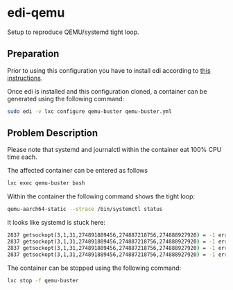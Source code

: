 # edi-qemu

Setup to reproduce QEMU/systemd tight loop.

## Preparation

Prior to using this configuration you have to install edi
according to [this instructions](https://docs.get-edi.io/en/latest/getting_started.html).

Once edi is installed and this configuration cloned,
a container can be generated using the following command:

``` bash
sudo edi -v lxc configure qemu-buster qemu-buster.yml
```

## Problem Description

Please note that systemd and journalctl within the container eat 100% CPU time each.

The affected container can be entered as follows

``` bash
lxc exec qemu-buster bash
```

Within the container the following command shows the tight loop:

``` bash
qemu-aarch64-static --strace /bin/systemctl status
```

It looks like systemd is stuck here:

``` bash
2837 getsockopt(3,1,31,274891889456,274887218756,274888927920) = -1 errno=34 (Numerical result out of range)
2837 getsockopt(3,1,31,274891889456,274887218756,274888927920) = -1 errno=34 (Numerical result out of range)
2837 getsockopt(3,1,31,274891889456,274887218756,274888927920) = -1 errno=34 (Numerical result out of range)
2837 getsockopt(3,1,31,274891889456,274887218756,274888927920) = -1 errno=34 (Numerical result out of range)
```

The container can be stopped using the following command:

``` bash
lxc stop -f qemu-buster
```

